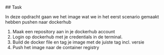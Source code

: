 ## Task

In deze opdracht gaan we het image wat we in het eerst scenario gemaakt hebben pushen naar dockerhub

1. Maak een repository aan in je dockerhub account
2. Login op dockerhub met je credentials in de terminal.
3. Build de docker file en tag je image met de juiste tag incl. versie
4. Push het image naar de container registry